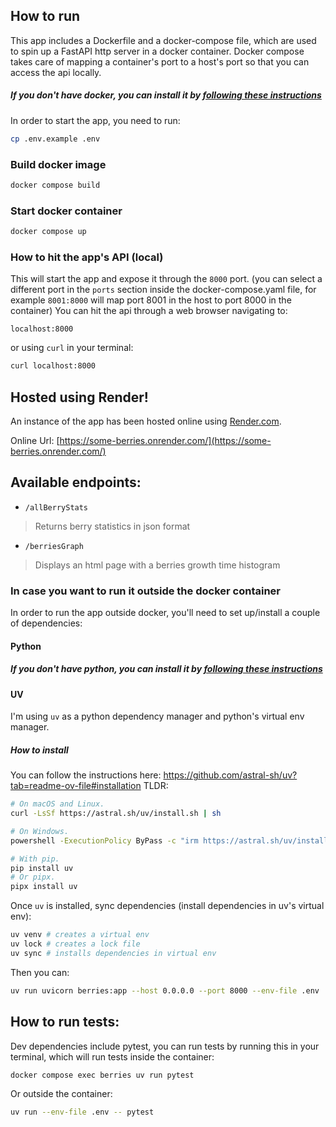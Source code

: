 ## How to run
This app includes a Dockerfile and a docker-compose file, which are used to spin up a FastAPI http server in a docker container.
Docker compose takes care of mapping a container's port to a host's port so that you can access the api locally.

##### If you don't have docker, you can install it by **[following these instructions](https://docs.docker.com/engine/install/)**

In order to start the app, you need to run:
```bash
cp .env.example .env
```

### Build docker image
```bash
docker compose build
```

### Start docker container
```bash
docker compose up
```

### How to hit the app's API (local)
This will start the app and expose it through the `8000` port.
(you can select a different port in the `ports` section inside the docker-compose.yaml file, for example `8001:8000` will map port 8001 in the host to port 8000 in the container)
You can hit the api through a web browser navigating to:
```
localhost:8000
```
or using `curl` in your terminal:
```bash
curl localhost:8000
```

## Hosted using Render!
An instance of the app has been hosted online using [Render.com](https://render.com/).

Online Url: [https://some-berries.onrender.com/](https://some-berries.onrender.com/)

## Available endpoints:

- `/allBerryStats`
> Returns berry statistics in json format

- `/berriesGraph`
> Displays an html page with a berries growth time histogram

### In case you want to run it outside the docker container

In order to run the app outside docker, you'll need to set up/install a couple of dependencies:

#### Python

##### If you don't have python, you can install it by **[following these instructions](https://www.python.org/downloads/)**

#### UV
I'm using `uv` as a python dependency manager and python's virtual env manager.

##### How to install

You can follow the instructions here: https://github.com/astral-sh/uv?tab=readme-ov-file#installation
TLDR:
```bash
# On macOS and Linux.
curl -LsSf https://astral.sh/uv/install.sh | sh

# On Windows.
powershell -ExecutionPolicy ByPass -c "irm https://astral.sh/uv/install.ps1 | iex"

# With pip.
pip install uv
# Or pipx.
pipx install uv
```

Once `uv` is installed, sync dependencies (install dependencies in uv's virtual env):

```bash
uv venv # creates a virtual env
uv lock # creates a lock file
uv sync # installs dependencies in virtual env
```

Then you can:
```bash
uv run uvicorn berries:app --host 0.0.0.0 --port 8000 --env-file .env
```


## How to run tests:
Dev dependencies include pytest, you can run tests by running this in your terminal, which will run tests inside the container:
```bash
docker compose exec berries uv run pytest
```
Or outside the container:
```bash
uv run --env-file .env -- pytest
```
